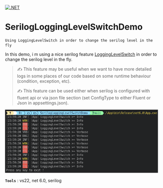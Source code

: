 [![.NET](https://github.com/aimenux/SerilogLoggingLevelSwitchDemo/actions/workflows/ci.yml/badge.svg)](https://github.com/aimenux/SerilogLoggingLevelSwitchDemo/actions/workflows/ci.yml)

# SerilogLoggingLevelSwitchDemo
```
Using LoggingLevelSwitch in order to change the serilog level in the fly
```

In this demo, i m using a nice serilog feature [LoggingLevelSwitch](https://nblumhardt.com/2014/10/dynamically-changing-the-serilog-level/) in order to change the serilog level in the fly.
>
> :writing_hand: This feature may be useful when we want to have more detailed logs in some places of our code based on some runtime behaviour (condition, exception, etc).
>
> :writing_hand: This feature can be used either when serilog is configured with fluent api or via json file section (set ConfigType to either Fluent or Json in appsettings.json).
>

![SerilogLoggingLevelSwitchDemo](Screenshots/SerilogLoggingLevelSwitchDemo.png)

**`Tools`** : vs22, net 6.0, serilog
